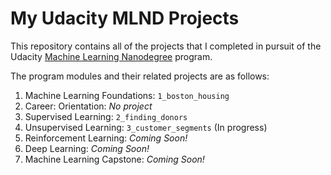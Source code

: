 # My Udacity MLND Projects

This repository contains all of the projects that I completed in pursuit of the Udacity [Machine Learning Nanodegree](https://www.udacity.com/course/machine-learning-engineer-nanodegree--nd009) program.

The program modules and their related projects are as follows:

1. Machine Learning Foundations: `1_boston_housing`
2. Career: Orientation: _No project_
3. Supervised Learning: `2_finding_donors`
4. Unsupervised Learning: `3_customer_segments` (In progress)
5. Reinforcement Learning: _Coming Soon!_
6. Deep Learning: _Coming Soon!_
7. Machine Learning Capstone: _Coming Soon!_